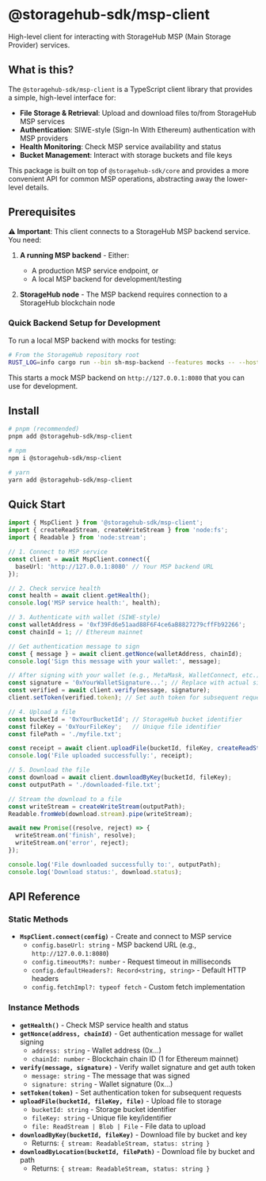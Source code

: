# @storagehub-sdk/msp-client

High-level client for interacting with StorageHub MSP (Main Storage Provider) services.

## What is this?

The `@storagehub-sdk/msp-client` is a TypeScript client library that provides a simple, high-level interface for:

- **File Storage & Retrieval**: Upload and download files to/from StorageHub MSP services
- **Authentication**: SIWE-style (Sign-In With Ethereum) authentication with MSP providers
- **Health Monitoring**: Check MSP service availability and status
- **Bucket Management**: Interact with storage buckets and file keys

This package is built on top of `@storagehub-sdk/core` and provides a more convenient API for common MSP operations, abstracting away the lower-level details.

## Prerequisites

**⚠️ Important**: This client connects to a StorageHub MSP backend service. You need:

1. **A running MSP backend** - Either:
   - A production MSP service endpoint, or
   - A local MSP backend for development/testing

2. **StorageHub node** - The MSP backend requires connection to a StorageHub blockchain node

### Quick Backend Setup for Development

To run a local MSP backend with mocks for testing:

```bash
# From the StorageHub repository root
RUST_LOG=info cargo run --bin sh-msp-backend --features mocks -- --host 127.0.0.1 --port 8080
```

This starts a mock MSP backend on `http://127.0.0.1:8080` that you can use for development.

## Install

```bash
# pnpm (recommended)
pnpm add @storagehub-sdk/msp-client

# npm
npm i @storagehub-sdk/msp-client

# yarn
yarn add @storagehub-sdk/msp-client
```

## Quick Start

```ts
import { MspClient } from '@storagehub-sdk/msp-client';
import { createReadStream, createWriteStream } from 'node:fs';
import { Readable } from 'node:stream';

// 1. Connect to MSP service
const client = await MspClient.connect({ 
  baseUrl: 'http://127.0.0.1:8080' // Your MSP backend URL
});

// 2. Check service health
const health = await client.getHealth();
console.log('MSP service health:', health);

// 3. Authenticate with wallet (SIWE-style)
const walletAddress = '0xf39Fd6e51aad88F6F4ce6aB8827279cffFb92266';
const chainId = 1; // Ethereum mainnet

// Get authentication message to sign
const { message } = await client.getNonce(walletAddress, chainId);
console.log('Sign this message with your wallet:', message);

// After signing with your wallet (e.g., MetaMask, WalletConnect, etc.)
const signature = '0xYourWalletSignature...'; // Replace with actual signature
const verified = await client.verify(message, signature);
client.setToken(verified.token); // Set auth token for subsequent requests

// 4. Upload a file
const bucketId = '0xYourBucketId'; // StorageHub bucket identifier  
const fileKey = '0xYourFileKey';   // Unique file identifier
const filePath = './myfile.txt';

const receipt = await client.uploadFile(bucketId, fileKey, createReadStream(filePath));
console.log('File uploaded successfully:', receipt);

// 5. Download the file
const download = await client.downloadByKey(bucketId, fileKey);
const outputPath = './downloaded-file.txt';

// Stream the download to a file
const writeStream = createWriteStream(outputPath);
Readable.fromWeb(download.stream).pipe(writeStream);

await new Promise((resolve, reject) => {
  writeStream.on('finish', resolve);
  writeStream.on('error', reject);
});

console.log('File downloaded successfully to:', outputPath);
console.log('Download status:', download.status);
```

## API Reference

### Static Methods
- **`MspClient.connect(config)`** - Create and connect to MSP service
  - `config.baseUrl: string` - MSP backend URL (e.g., `http://127.0.0.1:8080`)
  - `config.timeoutMs?: number` - Request timeout in milliseconds
  - `config.defaultHeaders?: Record<string, string>` - Default HTTP headers
  - `config.fetchImpl?: typeof fetch` - Custom fetch implementation

### Instance Methods
- **`getHealth()`** - Check MSP service health and status
- **`getNonce(address, chainId)`** - Get authentication message for wallet signing
  - `address: string` - Wallet address (0x...)
  - `chainId: number` - Blockchain chain ID (1 for Ethereum mainnet)
- **`verify(message, signature)`** - Verify wallet signature and get auth token
  - `message: string` - The message that was signed
  - `signature: string` - Wallet signature (0x...)
- **`setToken(token)`** - Set authentication token for subsequent requests
- **`uploadFile(bucketId, fileKey, file)`** - Upload file to storage
  - `bucketId: string` - Storage bucket identifier
  - `fileKey: string` - Unique file key/identifier
  - `file: ReadStream | Blob | File` - File data to upload
- **`downloadByKey(bucketId, fileKey)`** - Download file by bucket and key
  - Returns: `{ stream: ReadableStream, status: string }`
- **`downloadByLocation(bucketId, filePath)`** - Download file by bucket and path
  - Returns: `{ stream: ReadableStream, status: string }`
